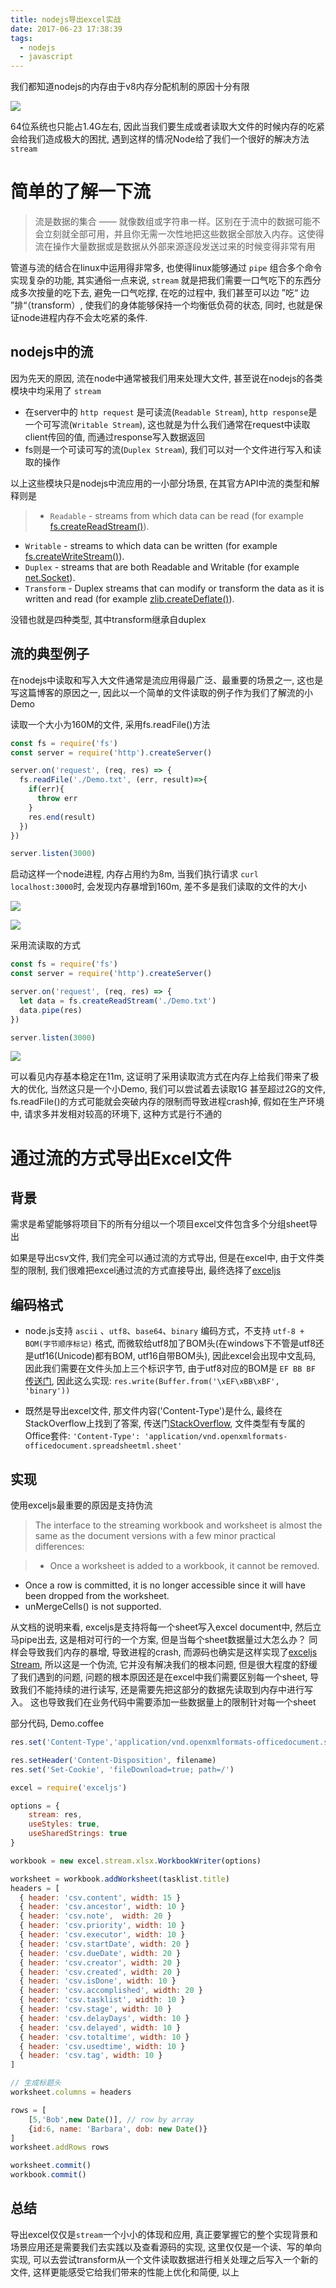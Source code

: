 ```yaml
---
title: nodejs导出excel实战
date: 2017-06-23 17:38:39
tags:
  - nodejs
  - javascript
---
```




我们都知道nodejs的内存由于v8内存分配机制的原因十分有限

![](http://blog.richardwei.cn/asset/V8%E7%9A%84%E5%86%85%E5%AD%98%E5%88%86%E9%85%8D.png)

64位系统也只能占1.4G左右, 因此当我们要生成或者读取大文件的时候内存的吃紧会给我们造成极大的困扰, 遇到这样的情况Node给了我们一个很好的解决方法 `stream`
<!-- more -->
# 简单的了解一下流

> 流是数据的集合 —— 就像数组或字符串一样。区别在于流中的数据可能不会立刻就全部可用，并且你无需一次性地把这些数据全部放入内存。这使得流在操作大量数据或是数据从外部来源逐段发送过来的时候变得非常有用

管道与流的结合在linux中运用得非常多, 也使得linux能够通过 `pipe` 组合多个命令实现复杂的功能, 其实通俗一点来说, `stream` 就是把我们需要一口气吃下的东西分成多次按量的吃下去, 避免一口气吃撑, 在吃的过程中, 我们甚至可以边 ”吃“ 边 ”排“（transform）, 使我们的身体能够保持一个均衡低负荷的状态, 同时, 也就是保证node进程内存不会太吃紧的条件.

## nodejs中的流

因为先天的原因, 流在node中通常被我们用来处理大文件, 甚至说在nodejs的各类模块中均采用了 `stream`

- 在server中的 `http request` 是可读流(`Readable Stream`), `http response`是一个可写流(`Writable Stream`), 这也就是为什么我们通常在request中读取client传回的值, 而通过response写入数据返回
- fs则是一个可读可写的流(`Duplex Stream`), 我们可以对一个文件进行写入和读取的操作

以上这些模块只是nodejs中流应用的一小部分场景, 在其官方API中流的类型和解释则是
 
> - `Readable` - streams from which data can be read (for example [fs.createReadStream()](https://nodejs.org/dist/latest-v8.x/docs/api/fs.html#fs_fs_createreadstream_path_options)).
- `Writable` - streams to which data can be written (for example [fs.createWriteStream()](https://nodejs.org/dist/latest-v8.x/docs/api/fs.html#fs_fs_createwritestream_path_options)).
- `Duplex` - streams that are both Readable and Writable (for example [net.Socket](https://nodejs.org/dist/latest-v8.x/docs/api/net.html#net_class_net_socket)).
- `Transform` - Duplex streams that can modify or transform the data as it is written and read (for example [zlib.createDeflate()](https://nodejs.org/dist/latest-v8.x/docs/api/zlib.html#zlib_zlib_createdeflate_options)).

没错也就是四种类型, 其中transform继承自duplex

## 流的典型例子

在nodejs中读取和写入大文件通常是流应用得最广泛、最重要的场景之一, 这也是写这篇博客的原因之一, 因此以一个简单的文件读取的例子作为我们了解流的小Demo

读取一个大小为160M的文件, 采用fs.readFile()方法

```javascript
const fs = require('fs')
const server = require('http').createServer()

server.on('request', (req, res) => {
  fs.readFile('./Demo.txt', (err, result)=>{
  	if(err){
  	  throw err
  	}
  	res.end(result)
  })
})

server.listen(3000)
```

启动这样一个node进程, 内存占用约为8m, 当我们执行请求 `curl localhost:3000`时, 会发现内存暴增到160m, 差不多是我们读取的文件的大小

![](http://blog.richardwei.cn/asset/yuansheng.png)

![](http://blog.richardwei.cn/asset/160.png)

采用流读取的方式

```javascript
const fs = require('fs')
const server = require('http').createServer()

server.on('request', (req, res) => {
  let data = fs.createReadStream('./Demo.txt')
  data.pipe(res)
})

server.listen(3000)

```

![](http://blog.richardwei.cn/asset/10.png)

可以看见内存基本稳定在11m, 这证明了采用读取流方式在内存上给我们带来了极大的优化, 当然这只是一个小Demo, 我们可以尝试着去读取1G 甚至超过2G的文件, fs.readFile()的方式可能就会突破内存的限制而导致进程crash掉, 假如在生产环境中, 请求多并发相对较高的环境下, 这种方式是行不通的


# 通过流的方式导出Excel文件

## 背景

需求是希望能够将项目下的所有分组以一个项目excel文件包含多个分组sheet导出

如果是导出csv文件, 我们完全可以通过流的方式导出, 但是在excel中, 由于文件类型的限制, 我们很难把excel通过流的方式直接导出, 最终选择了[exceljs](https://github.com/guyonroche/exceljs)

## 编码格式

- node.js支持 `ascii` 、`utf8`、`base64`、`binary` 编码方式，不支持 `utf-8 + BOM(字节顺序标记)` 格式, 而微软给utf8加了BOM头(在windows下不管是utf8还是utf16(Unicode)都有BOM, utf16自带BOM头), 因此excel会出现中文乱码, 因此我们需要在文件头加上三个标识字节, 由于utf8对应的BOM是 `EF BB BF` [传送门](https://zh.wikipedia.org/wiki/%E4%BD%8D%E5%85%83%E7%B5%84%E9%A0%86%E5%BA%8F%E8%A8%98%E8%99%9F), 因此这么实现: `res.write(Buffer.from('\xEF\xBB\xBF', 'binary'))` 

- 既然是导出excel文件, 那文件内容('Content-Type')是什么, 最终在StackOverflow上找到了答案, 传送门[StackOverflow](https://stackoverflow.com/questions/4212861/what-is-a-correct-mime-type-for-docx-pptx-etc), 文件类型有专属的Office套件: `'Content-Type': 'application/vnd.openxmlformats-officedocument.spreadsheetml.sheet'`


## 实现

使用exceljs最重要的原因是支持伪流

>The interface to the streaming workbook and worksheet is almost the same as the document versions with a few minor practical differences:

> - Once a worksheet is added to a workbook, it cannot be removed.
- Once a row is committed, it is no longer accessible since it will have been dropped from the worksheet.
- unMergeCells() is not supported.

从文档的说明来看, exceljs是支持将每一个sheet写入excel document中, 然后立马pipe出去, 这是相对可行的一个方案, 但是当每个sheet数据量过大怎么办？ 同样会导致我们内存的暴增, 导致进程的crash, 而源码也确实是这样实现了[exceljs Stream](https://github.com/guyonroche/exceljs#streaming-io), 所以这是一个伪流, 它并没有解决我们的根本问题, 但是很大程度的舒缓了我们遇到的问题, 问题的根本原因还是在excel中我们需要区别每一个sheet, 导致我们不能持续的进行读写, 还是需要先把这部分的数据先读取到内存中进行写入。 这也导致我们在业务代码中需要添加一些数据量上的限制针对每一个sheet

部分代码, Demo.coffee

```javascript
res.set('Content-Type','application/vnd.openxmlformats-officedocument.spreadsheetml.sheet')

res.setHeader('Content-Disposition', filename)
res.set('Set-Cookie', 'fileDownload=true; path=/')

excel = require('exceljs')

options = {
	stream: res,
	useStyles: true,
	useSharedStrings: true
}

workbook = new excel.stream.xlsx.WorkbookWriter(options)

worksheet = workbook.addWorksheet(tasklist.title)
headers = [
  { header: 'csv.content', width: 15 }
  { header: 'csv.ancestor', width: 10 }
  { header: 'csv.note',  width: 20 }
  { header: 'csv.priority', width: 10 }
  { header: 'csv.executor', width: 10 }
  { header: 'csv.startDate', width: 20 }
  { header: 'csv.dueDate', width: 20 }
  { header: 'csv.creator', width: 20 }
  { header: 'csv.created', width: 20 }
  { header: 'csv.isDone', width: 10 }
  { header: 'csv.accomplished', width: 20 }
  { header: 'csv.tasklist', width: 10 }
  { header: 'csv.stage', width: 10 }
  { header: 'csv.delayDays', width: 10 }
  { header: 'csv.delayed', width: 10 }
  { header: 'csv.totaltime', width: 10 }
  { header: 'csv.usedtime', width: 10 }
  { header: 'csv.tag', width: 10 }
]

// 生成标题头
worksheet.columns = headers

rows = [
    [5,'Bob',new Date()], // row by array
    {id:6, name: 'Barbara', dob: new Date()}
]
worksheet.addRows rows

worksheet.commit()
workbook.commit()

```

## 总结

导出excel仅仅是`stream`一个小小的体现和应用, 真正要掌握它的整个实现背景和场景应用还是需要我们去实践以及查看源码的实现, 这里仅仅是一个读、写的单向实现, 可以去尝试transform从一个文件读取数据进行相关处理之后写入一个新的文件, 这样更能感受它给我们带来的性能上优化和简便, 以上

